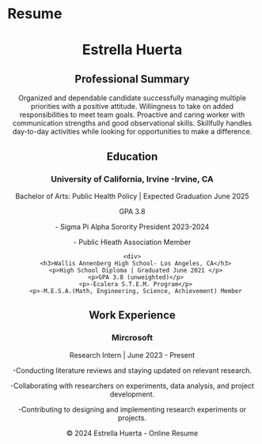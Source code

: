 # Resume

  </style>
</head>
<body>

  <header>
    <h1>Estrella Huerta</h1>
      <section class= "professional summary">
    <h2>Professional Summary</h2>
    <div>
    <p>Organized and dependable candidate successfully managing multiple priorities with a positive attitude.
Willingness to take on added responsibilities to meet team goals. Proactive and caring worker with
communication strengths and good observational skills. Skillfully handles day-to-day activities while
looking for opportunities to make a difference.</p>
	<section class="education">
    <h2>Education</h2>
    <div>
      <h3>University of California, Irvine -Irvine, CA</h3>
      <p>Bachelor of Arts: Public Health Policy | Expected Graduation June 2025 </p>
      <p>GPA 3.8</p>
      <p>- Sigma Pi Alpha Sorority President 2023-2024</p>
      <p>- Public Hleath Association Member</p>

    <div>
      <h3>Wallis Annenberg High School- Los Angeles, CA</h3>
      <p>High School Diploma | Graduated June 2021 </p>
      <p>GPA 3.8 (unweighted)</p>
      <p>-Ecalera S.T.E.M. Program</p>
      <p>-M.E.S.A.(Math, Engineering, Science, Achievement) Member

  <section class="experience">
    <h2>Work Experience</h2>
    <div>
      <h3>Mircrosoft</h3>
      <p>Research Intern | June 2023 - Present</p>
      <p>-Conducting literature reviews and staying updated on relevant research.</p>
<p>-Collaborating with researchers on experiments, data analysis, and project development.</p>
<p>-Contributing to designing and implementing research experiments or projects.</p>
    </div>
  </section>

  <footer>
    &copy; 2024 Estrella Huerta - Online Resume
  </footer>

</body>
</html>

